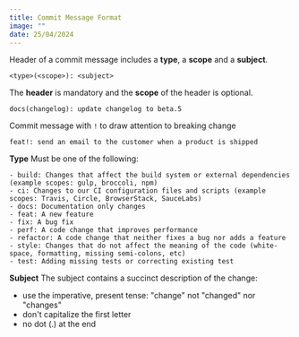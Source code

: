 ```yaml
---
title: Commit Message Format
image: ""
date: 25/04/2024
---
```

Header of a commit message includes a **type**, a **scope** and a **subject**.

```
<type>(<scope>): <subject>
```

The **header** is mandatory and the **scope** of the header is optional.

```
docs(changelog): update changelog to beta.5
```
Commit message with `!` to draw attention to breaking change
```
feat!: send an email to the customer when a product is shipped
```
**Type**
Must be one of the following:
```
- build: Changes that affect the build system or external dependencies (example scopes: gulp, broccoli, npm)
- ci: Changes to our CI configuration files and scripts (example scopes: Travis, Circle, BrowserStack, SauceLabs)
- docs: Documentation only changes
- feat: A new feature
- fix: A bug fix
- perf: A code change that improves performance
- refactor: A code change that neither fixes a bug nor adds a feature
- style: Changes that do not affect the meaning of the code (white-space, formatting, missing semi-colons, etc)
- test: Adding missing tests or correcting existing test
```

**Subject**
The subject contains a succinct description of the change:
-   use the imperative, present tense: "change" not "changed" nor "changes"
-   don't capitalize the first letter
-   no dot (.) at the end
